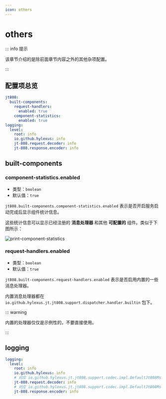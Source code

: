 ```yaml
---
icon: others
---
```


# others

::: info 提示

该章节介绍的是除前面章节内容之外的其他杂项配置。

:::

## 配置项总览

```yaml
jt808:
  built-components:
    request-handlers:
      enabled: true
    component-statistics:
      enabled: true
logging:
  level:
    root: info
    io.github.hylexus: info
    jt-808.request.decoder: info
    jt-808.response.encoder: info
```

## built-components

### component-statistics.enabled

- 类型：`boolean`
- 默认值：`true`

`jt808.built-components.component-statistics.enabled` 表示是否开启服务启动完成后显示组件统计信息。

这些统计信息可以显示已经注册的 **消息处理器** 和其他 **可配置的** 组件。类似于下图所示：

<p class="">
    <img :src="$withBase('/img/print-component-statistics.png')" alt="print-component-statistics">
</p> 

### request-handlers.enabled

- 类型：`boolean`
- 默认值：`true`

`jt808.built-components.request-handlers.enabled` 表示是否启用内置的一些消息处理器。

内置消息处理器都在 `io.github.hylexus.jt.jt808.support.dispatcher.handler.builtin` 包下。

::: warning

内置的处理器仅仅是示例性的，不要直接使用。

:::

## logging

```yaml
logging:
  level:
    root: info
    io.github.hylexus: info
    # 对应 io.github.hylexus.jt.jt808.support.codec.impl.DefaultJt808MsgDecoder 的日志
    jt-808.request.decoder: info
    # 对应 io.github.hylexus.jt.jt808.support.codec.impl.DefaultJt808MsgEncoder 的日志
    jt-808.response.encoder: info
```
